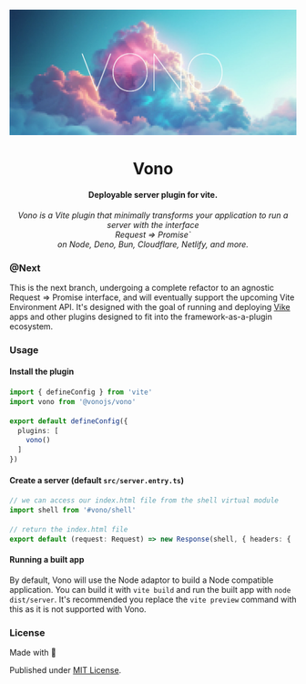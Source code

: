 <div align="center">
<br />

![Vono](.github/banner.jpg)

<h1>Vono</h3>

#### Deployable server plugin for vite.

*Vono is a Vite plugin that minimally transforms  your application to run a server with the interface <br> Request => Promise<Response>` <br>on Node, Deno, Bun, Cloudflare, Netlify, and more.*

</div>

### @Next

This is the next branch, undergoing a complete refactor to an agnostic Request => Promise<Response> interface, and
will eventually support the upcoming Vite Environment API. It's designed with the goal of running and deploying [Vike](https://vike.dev)
apps and other plugins designed to fit into the framework-as-a-plugin ecosystem.

### Usage

#### Install the plugin

```ts
import { defineConfig } from 'vite'
import vono from '@vonojs/vono'

export default defineConfig({
  plugins: [
    vono()
  ]
})
```

#### Create a server (default `src/server.entry.ts`)

```ts
// we can access our index.html file from the shell virtual module
import shell from '#vono/shell'

// return the index.html file
export default (request: Request) => new Response(shell, { headers: { 'content-type': 'text/html' }})
```

#### Running a built app

By default, Vono will use the Node adaptor to build a Node compatible application.
You can build it with `vite build` and run the built app with `node dist/server`.
It's recommended you replace the `vite preview` command with this as it is not supported with Vono.

### License

Made with 💛

Published under [MIT License](./LICENSE).
